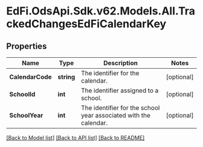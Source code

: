 # EdFi.OdsApi.Sdk.v62.Models.All.TrackedChangesEdFiCalendarKey

## Properties

Name | Type | Description | Notes
------------ | ------------- | ------------- | -------------
**CalendarCode** | **string** | The identifier for the calendar. | [optional] 
**SchoolId** | **int** | The identifier assigned to a school. | [optional] 
**SchoolYear** | **int** | The identifier for the school year associated with the calendar. | [optional] 

[[Back to Model list]](../README.md#documentation-for-models) [[Back to API list]](../README.md#documentation-for-api-endpoints) [[Back to README]](../README.md)

